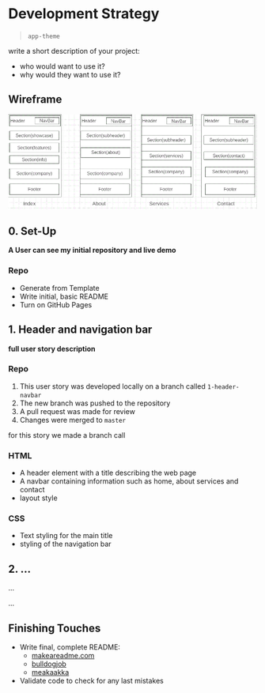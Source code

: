 # Development Strategy

> `app-theme`

write a short description of your project:
- who would want to use it?
- why would they want to use it?

## Wireframe

<!-- include a wireframe for your project in this repository, and display it here -->
<!-- wireframe.cc is a good site for getting started with wireframes -->
![wireframe](wireframe.gif)

## 0. Set-Up

__A User can see my initial repository and live demo__

### Repo

- Generate from Template
- Write initial, basic README
- Turn on GitHub Pages

## 1. Header and navigation bar

__full user story description__

### Repo

1. This user story was developed locally on a branch called `1-header-navbar`
1. The new branch was pushed to the repository
1. A pull request was made for review
1. Changes were merged to `master`

for this story we made a branch call 

### HTML

- A header element with a title describing the web page
- A navbar containing information such as home, about services and contact
- layout style

### CSS

- Text styling for the main title
- styling of the navigation bar

## 2. ...

...

...

## Finishing Touches

- Write final, complete README:
  - [makeareadme.com](https://www.makeareadme.com/)
  - [bulldogjob](https://bulldogjob.com/news/449-how-to-write-a-good-readme-for-your-github-project)
  - [meakaakka](https://medium.com/@meakaakka/a-beginners-guide-to-writing-a-kickass-readme-7ac01da88ab3)
- Validate code to check for any last mistakes

